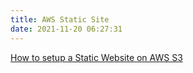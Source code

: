 ```yaml
---
title: AWS Static Site
date: 2021-11-20 06:27:31
---
```


<a href="https://medium.com/@aidan.hallett/how-to-set-up-a-static-website-with-ssl-tls-and-a-custom-domain-using-aws-s3-and-cloudfront-145be108b431">How to setup a Static Website on AWS S3</a>